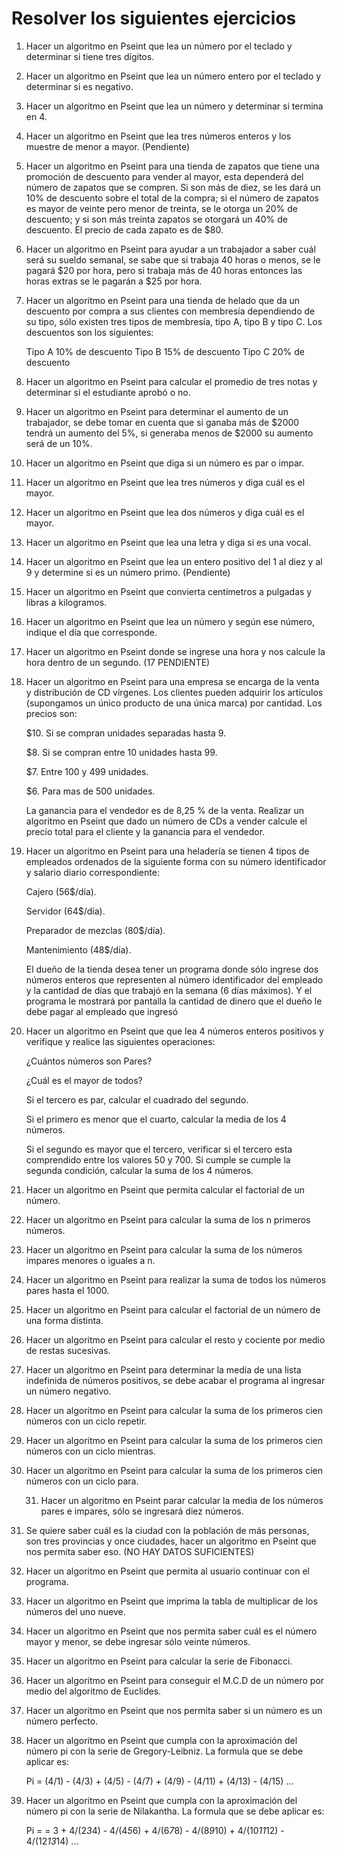 # Resolver los siguientes ejercicios

1. Hacer un algoritmo en Pseint que lea un número por el teclado y determinar si tiene tres dígitos.

2. Hacer un algoritmo en Pseint que lea un número entero por el teclado y determinar si es negativo.

3. Hacer un algoritmo en Pseint que lea un número y determinar si termina en 4.

4. Hacer un algoritmo en Pseint que lea tres números enteros y los muestre de menor a mayor. (Pendiente)

5. Hacer un algoritmo en Pseint para una tienda de zapatos que tiene una promoción de descuento para vender al mayor, esta dependerá del número de zapatos que se compren. Si son más de diez, se les dará un 10% de descuento sobre el total de la compra; si el número de zapatos es mayor de veinte pero menor de treinta, se le otorga un 20% de descuento; y si son más treinta zapatos se otorgará un 40% de descuento. El precio de cada zapato es de $80.

6. Hacer un algoritmo en Pseint para ayudar a un trabajador a saber cuál será su sueldo semanal, se sabe que si trabaja 40 horas o menos, se le pagará $20 por hora, pero si trabaja más de 40 horas entonces las horas extras se le pagarán a $25 por hora.

7. Hacer un algoritmo en Pseint para una tienda de helado que da un descuento por compra a sus clientes con membresía dependiendo de su tipo, sólo existen tres tipos de membresía, tipo A, tipo B y tipo C. Los descuentos son los siguientes:

   Tipo A 10% de descuento
   Tipo B 15% de descuento
   Tipo C 20% de descuento

8. Hacer un algoritmo en Pseint para calcular el promedio de tres notas y determinar si el estudiante aprobó o no.

9. Hacer un algoritmo en Pseint para determinar el aumento de un trabajador, se debe tomar en cuenta que si ganaba más de $2000 tendrá un aumento del 5%, si generaba menos de $2000 su aumento será de un 10%.

10. Hacer un algoritmo en Pseint que diga si un número es par o impar.

11. Hacer un algoritmo en Pseint que lea tres números y diga cuál es el mayor.

12. Hacer un algoritmo en Pseint que lea dos números y diga cuál es el mayor.

13. Hacer un algoritmo en Pseint que lea una letra y diga si es una vocal.

14. Hacer un algoritmo en Pseint que lea un entero positivo del 1 al diez y al 9 y determine si es un número primo. (Pendiente)

15. Hacer un algoritmo en Pseint que convierta centímetros a pulgadas y libras a kilogramos.

16. Hacer un algoritmo en Pseint que lea un número y según ese número, indique el día que corresponde.

17. Hacer un algoritmo en Pseint donde se ingrese una hora y nos calcule la hora dentro de un segundo.
(17 PENDIENTE)
18. Hacer un algoritmo en Pseint para una empresa se encarga de la venta y distribución de CD vírgenes. Los clientes pueden adquirir los artículos (supongamos un único producto de una única marca) por cantidad. Los precios son:

    $10. Si se compran unidades separadas hasta 9.

    $8. Si se compran entre 10 unidades hasta 99.

    $7. Entre 100 y 499 unidades.

    $6. Para mas de 500 unidades.

    La ganancia para el vendedor es de 8,25 % de la venta. Realizar un algoritmo en Pseint que dado un número de CDs a vender calcule el precio total para el cliente y la ganancia para el vendedor.

19. Hacer un algoritmo en Pseint para una heladería se tienen 4 tipos de empleados ordenados de la siguiente forma con su número identificador y salario diario correspondiente:

    Cajero (56$/día).

    Servidor (64$/día).

    Preparador de mezclas (80$/día).

    Mantenimiento (48$/día).

    El dueño de la tienda desea tener un programa donde sólo ingrese dos números enteros que representen al número identificador del empleado y la cantidad de días que trabajó en la semana (6 días máximos). Y el programa le mostrará por pantalla la cantidad de dinero que el dueño le debe pagar al empleado que ingresó

20. Hacer un algoritmo en Pseint que que lea 4 números enteros positivos y verifique y realice las siguientes operaciones:

    ¿Cuántos números son Pares?

    ¿Cuál es el mayor de todos?

    Si el tercero es par, calcular el cuadrado del segundo.

    Si el primero es menor que el cuarto, calcular la media de los 4 números.

    Si el segundo es mayor que el tercero, verificar si el tercero esta comprendido entre los valores 50 y 700. Si cumple se cumple la segunda condición, calcular la suma de los 4 números.

21. Hacer un algoritmo en Pseint que permita calcular el factorial de un número.

22. Hacer un algoritmo en Pseint para calcular la suma de los n primeros números.

23. Hacer un algoritmo en Pseint para calcular la suma de los números impares menores o iguales a n.

24. Hacer un algoritmo en Pseint para realizar la suma de todos los números pares hasta el 1000.

25. Hacer un algoritmo en Pseint para calcular el factorial de un número de una forma distinta.

26. Hacer un algoritmo en Pseint para calcular el resto y cociente por medio de restas sucesivas.

27. Hacer un algoritmo en Pseint para determinar la media de una lista indefinida de números positivos, se debe acabar el programa al ingresar un número negativo.

28. Hacer un algoritmo en Pseint para calcular la suma de los primeros cien números con un ciclo repetir.

29. Hacer un algoritmo en Pseint para calcular la suma de los primeros cien números con un ciclo mientras.

30. Hacer un algoritmo en Pseint para calcular la suma de los primeros cien números con un ciclo para.

    31. Hacer un algoritmo en Pseint parar calcular la media de los números pares e impares, sólo se ingresará diez números.

32. Se quiere saber cuál es la ciudad con la población de más personas, son tres provincias y once ciudades, hacer un algoritmo en Pseint que nos permita saber eso. (NO HAY DATOS SUFICIENTES)

33. Hacer un algoritmo en Pseint que permita al usuario continuar con el programa.

34. Hacer un algoritmo en Pseint que imprima la tabla de multiplicar de los números del uno nueve.

35. Hacer un algoritmo en Pseint que nos permita saber cuál es el número mayor y menor, se debe ingresar sólo veinte números.

36. Hacer un algoritmo en Pseint para calcular la serie de Fibonacci.

37. Hacer un algoritmo en Pseint para conseguir el M.C.D de un número por medio del algoritmo de Euclides.

38. Hacer un algoritmo en Pseint que nos permita saber si un número es un número perfecto.
    
39. Hacer un algoritmo en Pseint que cumpla con la aproximación del número pi con la serie de Gregory-Leibniz. La formula que se debe aplicar es:

    Pi = (4/1) - (4/3) + (4/5) - (4/7) + (4/9) - (4/11) + (4/13) - (4/15) ...

40. Hacer un algoritmo en Pseint que cumpla con la aproximación del número pi con la serie de Nilakantha. La formula que se debe aplicar es:

    Pi = = 3 + 4/(2*3*4) - 4/(4*5*6) + 4/(6*7*8) - 4/(8*9*10) + 4/(10*11*12) - 4/(12*13*14) ...